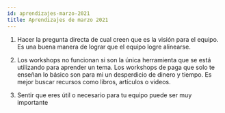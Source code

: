 ```yaml
---
id: aprendizajes-marzo-2021
title: Aprendizajes de marzo 2021
---
```


1. Hacer la pregunta directa de cual creen que es la visión para el equipo. Es una buena manera de lograr que el equipo logre alinearse.

1. Los workshops no funcionan si son la única herramienta que se está utilizando para aprender un tema. Los workshops de paga que solo te enseñan lo básico son para mi un desperdicio de dinero y tiempo. Es mejor buscar recursos como libros, artículos o videos.

1. Sentir que eres útil o necesario para tu equipo puede ser muy importante
